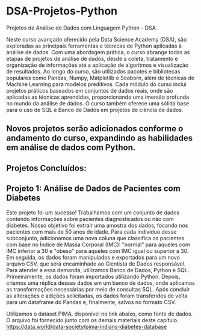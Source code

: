 # DSA-Projetos-Python
Projetos de Análise de Dados com Linguagem Python - DSA .

Neste curso avançado oferecido pela Data Science Academy (DSA), são exploradas as principais ferramentas e técnicas de Python aplicadas à análise de dados. Com uma abordagem prática, o curso abrange todas as etapas de projetos de análise de dados, desde a coleta, tratamento e organização de informações até a aplicação de algoritmos e visualização de resultados. Ao longo do curso, são utilizados pacotes e bibliotecas populares como Pandas, Numpy, Matplotlib e Seaborn, além de técnicas de Machine Learning para modelos preditivos.
Cada módulo do curso inclui projetos práticos baseados em conjuntos de dados reais, onde são aplicadas as técnicas aprendidas, proporcionando uma imersão profunda no mundo da análise de dados. O curso também oferece uma sólida base para o uso de SQL e Banco de Dados em projetos de ciência de dados.

## Novos projetos serão adicionados conforme o andamento do curso, expandindo as habilidades em análise de dados com Python.


## Projetos Concluídos:

## Projeto 1: Análise de Dados de Pacientes com Diabetes
Este projeto foi um sucesso! Trabalhamos com um conjunto de dados contendo informações sobre pacientes diagnosticados ou não com diabetes. Nosso objetivo foi extrair uma amostra dos dados, focando nos pacientes com mais de 50 anos de idade. Para cada indivíduo desse subconjunto, adicionamos uma nova coluna que classifica os pacientes com base no Índice de Massa Corporal (IMC): "normal" para aqueles com IMC inferior a 30 e "obeso" para aqueles com IMC igual ou superior a 30. Em seguida, os dados foram manipulados e exportados para um novo arquivo CSV, que será encaminhado ao Cientista de Dados responsável.
Para atender a essa demanda, utilizamos Banco de Dados, Python e SQL. Primeiramente, os dados foram importados utilizando Python. Depois, criamos uma réplica desses dados em um banco de dados, onde aplicamos as transformações necessárias por meio de consultas SQL. Após concluir as alterações e adições solicitadas, os dados foram transferidos de volta para um dataframe do Pandas e, finalmente, salvos no formato CSV.

Utilizamos o dataset PIMA, disponível no link abaixo, como fonte de dados. O arquivo foi fornecido junto com os demais materiais deste capítulo.
https://data.world/data-society/pima-indians-diabetes-database

